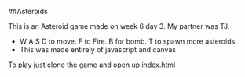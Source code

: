 ##Asteroids 

This is an Asteroid game made on week 6 day 3. 
My partner was TJ.

  + W A S D to move. F to Fire. B for bomb. T to spawn more asteroids.
  + This was made entirely of javascript and canvas

To play just clone the game and open up index.html